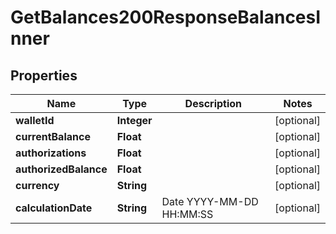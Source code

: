 

# GetBalances200ResponseBalancesInner


## Properties

| Name | Type | Description | Notes |
|------------ | ------------- | ------------- | -------------|
|**walletId** | **Integer** |  |  [optional] |
|**currentBalance** | **Float** |  |  [optional] |
|**authorizations** | **Float** |  |  [optional] |
|**authorizedBalance** | **Float** |  |  [optional] |
|**currency** | **String** |  |  [optional] |
|**calculationDate** | **String** | Date YYYY-MM-DD HH:MM:SS |  [optional] |



